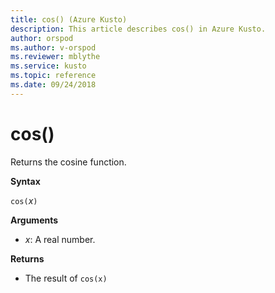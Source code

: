 ```yaml
---
title: cos() (Azure Kusto)
description: This article describes cos() in Azure Kusto.
author: orspod
ms.author: v-orspod
ms.reviewer: mblythe
ms.service: kusto
ms.topic: reference
ms.date: 09/24/2018
---
```

# cos()

Returns the cosine function.

**Syntax**

`cos(`*x*`)`

**Arguments**

* *x*: A real number.

**Returns**

* The result of `cos(x)`